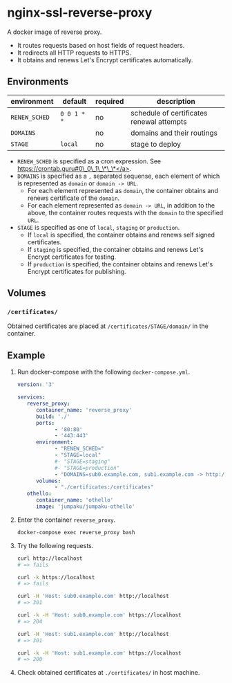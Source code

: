 # nginx-ssl-reverse-proxy

A docker image of reverse proxy.

* It routes requests based on host fields of request headers.
* It redirects all HTTP requests to HTTPS.
* It obtains and renews Let's Encrypt certificates automatically.

## Environments

| environment | default         | required | description |
|-------------|-----------------|----------|-------------|
| `RENEW_SCHED`    | `0 0 1 * *` | no       | schedule of certificates renewal attempts  |
| `DOMAINS`   | ` `            | no       | domains and their routings |
| `STAGE`      |  `local`               | no      | stage to deploy |


* `RENEW_SCHED` is specified as a cron expression. See <a href='https://crontab.guru#0_0_1_*_*'>https://crontab.guru#0\_0\_1\_\*\_\*</a>.
* `DOMAINS` is specified as a `,` separated sequense, each element of which is represented as `domain` or `domain -> URL`.
   * For each element represented as `domain`, the container obtains and renews certificate of the `domain`.
   * For each element represented as `domain -> URL`, in addition to the above, the container routes requests with the `domain` to the specified `URL`.
* `STAGE` is specified as one of `local`, `staging` or `production`.
   * If `local` is specified, the container obtains and renews self signed certificates.
   * If `staging` is specified, the container obtains and renews Let's Encrypt certificates for testing.
   * If `production` is specified, the container obtains and renews Let's Encrypt certificates for publishing.

## Volumes

### `/certificates/`

Obtained certificates are placed at `/certificates/STAGE/domain/` in the container. 

## Example

1. Run docker-compose with the following `docker-compose.yml`.
   ```yml
   version: '3'

   services: 
      reverse_proxy:
         container_name: 'reverse_proxy'
         build: './'
         ports: 
               - '80:80'
               - '443:443'
         environment: 
               - "RENEW_SCHED="
               - "STAGE=local"
               #- "STAGE=staging"
               #- "STAGE=production"
               - "DOMAINS=sub0.example.com, sub1.example.com -> http://othello:8080"
         volumes: 
               - "./certificates:/certificates"
      othello:
         container_name: 'othello'
         image: 'jumpaku/jumpaku-othello'
   ```
2. Enter the container `reverse_proxy`.
   ```sh
   docker-compose exec reverse_proxy bash
   ```
3. Try the following requests.
   ```sh
   curl http://localhost
   # => fails
   ```
   ```sh
   curl -k https://localhost
   # => fails
   ```
   ```sh
   curl -H 'Host: sub0.example.com' http://localhost
   # => 301
   ```
   ```sh
   curl -k -H 'Host: sub0.example.com' https://localhost
   # => 204
   ```
   ```sh
   curl -H 'Host: sub1.example.com' http://localhost
   # => 301
   ```
   ```sh
   curl -k -H 'Host: sub1.example.com' https://localhost
   # => 200
   ```
4. Check obtained certificates at `./certificates/` in host machine.
